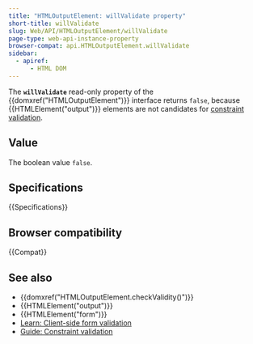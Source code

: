 ```yaml
---
title: "HTMLOutputElement: willValidate property"
short-title: willValidate
slug: Web/API/HTMLOutputElement/willValidate
page-type: web-api-instance-property
browser-compat: api.HTMLOutputElement.willValidate
sidebar:
  - apiref:
      - HTML DOM
---
```


The **`willValidate`** read-only property of the {{domxref("HTMLOutputElement")}} interface returns `false`, because {{HTMLElement("output")}} elements are not candidates for [constraint validation](/en-US/docs/Web/HTML/Guides/Constraint_validation).

## Value

The boolean value `false`.

## Specifications

{{Specifications}}

## Browser compatibility

{{Compat}}

## See also

- {{domxref("HTMLOutputElement.checkValidity()")}}
- {{HTMLElement("output")}}
- {{HTMLElement("form")}}
- [Learn: Client-side form validation](/en-US/docs/Learn_web_development/Extensions/Forms/Form_validation)
- [Guide: Constraint validation](/en-US/docs/Web/HTML/Guides/Constraint_validation)
